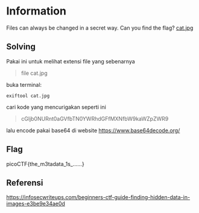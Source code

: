 # Information

Files can always be changed in a secret way. Can you find the flag? [cat.jpg](https://mercury.picoctf.net/static/b4d62f6e431dc8e563309ea8c33a06b3/cat.jpg)

## Solving
Pakai ini untuk melihat extensi file yang sebenarnya
>file cat.jpg

buka terminal:
```
exiftool cat.jpg
```
cari kode yang mencurigakan seperti ini
>cGljb0NURnt0aGVfbTN0YWRhdGFfMXNfbW9kaWZpZWR9

lalu encode pakai base64 di website
https://www.base64decode.org/
## Flag
picoCTF{the_m3tadata_1s_......}
## Referensi
https://infosecwriteups.com/beginners-ctf-guide-finding-hidden-data-in-images-e3be9e34ae0d